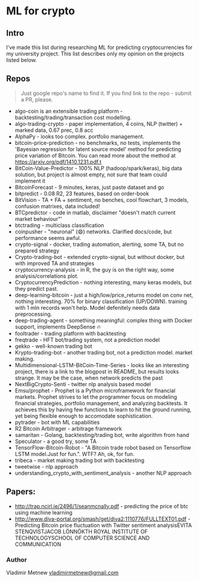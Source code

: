 # ML for crypto

## Intro

I've made this list during researching ML for predicting cryptocurrencies for my university project. This list describes only my opinion on the projects listed below.

## Repos

> Just google repo's name to find it. If you find link to the repo - submit a PR, please.

* algo-coin is an extensible trading platform - backtesting/trading/transaction cost modelling.
* algo-trading-crypto - paper implementation, 4 coins, NLP (twitter) + marked data, 0.67 prec, 0.8 acc
* AlphaPy - looks too complex. portfolio management.
* bitcoin-price-prediction - no benchmarks, no tests, implements the 'Bayesian regression for latent source model' method for predicting price variation of Bitcoin. You can read more about the method at https://arxiv.org/pdf/1410.1231.pdf.t
* BitCoin-Value-Predictor - 100% NLP (hadoop/spark/keras), big data solution, but project is almost empty, not sure that team could implement it
* BitcoinForecast - 9 minutes, keras, just paste dataset and go
* bitpredict - 0.08 R2, 23 features, based on order-book
* BitVision - TA + FA + sentiment, no benches, cool flowchart, 3 models, confusion matrixes, data included!
* BTCpredictor - code in matlab, disclaimer "doesn't match current market behaviour"'
* btctrading - multiclass classification
* coinpusher - "neuronal" (:smile:) networks. Clarified docs/code, but performance seems awful.
* crypto-signal - docker, trading automation, alerting, some TA, but no prepared strategy
* Crypto-trading-bot - extended crypto-signal, but without docker, but with improved TA and strategies
* cryptocurrency-analysis - in R, the guy is on the right way, some analysis/correlations plot.
* CryptocurrencyPrediction - nothing interesting, many keras models, but they predict past.
* deep-learning-bitcoin - just a high/low/price_returns model on conv net, nothing interesting. 70% for binary classification (UP/DOWN). training with 1 mln records won't help. Model defenitely needs data preprocessing.
* deep-trading-agent - something meaningful: complex thing with Docker support, implements DeepSense 🔥
* fooltrader - trading platform with backtesting
* freqtrade - HFT bot/trading system, not a prediction model
* gekko - well-known trading bot
* Krypto-trading-bot - another trading bot, not a prediction model. market making.
* Multidimensional-LSTM-BitCoin-Time-Series - looks like an interesting project, there is a link to the blogpost in README, but results looks strange. It may be the case, when network predicts the past
* NextBigCrypto-Senti - twitter nlp analysis based model
* Emsu/prophet - Prophet is a Python microframework for financial markets. Prophet strives to let the programmer focus on modeling financial strategies, portfolio management, and analyzing backtests. It achieves this by having few functions to learn to hit the ground running, yet being flexible enough to accomodate sophistication.
* pytrader - bot with ML capabilities
* R2 Bitcoin Arbitrager - arbitrage framework
* samaritan - Golang, backtesting/trading bot, write algorithm from hand
* Speculator - a good try, some TA
* TensorFlow-Bitcoin-Robot - "A Bitcoin trade robot based on Tensorflow LSTM model.Just for fun.". WTF? Ah, ok, for fun.
* tribeca - market making trading bot with backtesting
* tweetwise - nlp approach
* understanding_crypto_with_sentiment_analysis - another NLP approach

## Papers:

* http://trap.ncirl.ie/2496/1/seanmcnally.pdf - predicting the price of btc using machine learning
* http://www.diva-portal.org/smash/get/diva2:1110776/FULLTEXT01.pdf - Predicting Bitcoin price fluctuation with Twitter sentiment analysisEVITA STENQVISTJACOB LÖNNÖKTH ROYAL INSTITUTE OF TECHNOLOGYSCHOOL OF COMPUTER SCIENCE AND COMMUNICATION

### Author

Vladimir Metnew <vladimirmetnew@gmail.com>